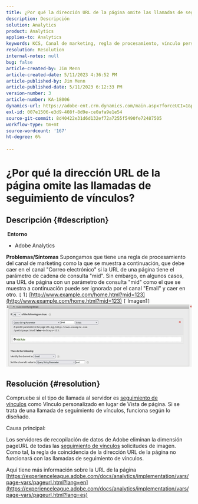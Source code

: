 ```yaml
---
title: ¿Por qué la dirección URL de la página omite las llamadas de seguimiento de vínculos?
description: Descripción
solution: Analytics
product: Analytics
applies-to: Analytics
keywords: KCS, Canal de marketing, regla de procesamiento, vínculo personalizado, URL, omitir, llamadas de seguimiento, página, preguntas más frecuentes
resolution: Resolution
internal-notes: null
bug: false
article-created-by: Jim Menn
article-created-date: 5/11/2023 4:36:52 PM
article-published-by: Jim Menn
article-published-date: 5/11/2023 6:12:33 PM
version-number: 3
article-number: KA-18006
dynamics-url: https://adobe-ent.crm.dynamics.com/main.aspx?forceUCI=1&pagetype=entityrecord&etn=knowledgearticle&id=fa97f106-1af0-ed11-8849-6045bd006295
exl-id: 007e1506-e3d9-408f-8d9e-ce0afa9e1e54
source-git-commit: 8d40422e31d6d132ef72a7255f5490fe72487505
workflow-type: tm+mt
source-wordcount: '167'
ht-degree: 6%

---
```


# ¿Por qué la dirección URL de la página omite las llamadas de seguimiento de vínculos?

## Descripción {#description}

<b> Entorno</b>
- Adobe Analytics



<b>Problemas/Síntomas</b>
Supongamos que tiene una regla de procesamiento del canal de marketing como la que se muestra a continuación, que debe caer en el canal &quot;Correo electrónico&quot; si la URL de una página tiene el parámetro de cadena de consulta &quot;mid&quot;.
Sin embargo, en algunos casos, una URL de página con un parámetro de consulta &quot;mid&quot; como el que se muestra a continuación puede ser ignorada por el canal &quot;Email&quot; y caer en otro.
`[` 1`]`  [http://www.example.com/home.html?mid=123](http://www.example.com/home.html?mid=123)
`[` Imagen1`]`
![](assets/___fb97f106-1af0-ed11-8849-6045bd006295___.png)


## Resolución {#resolution}




Compruebe si el tipo de llamada al servidor es [seguimiento de vínculos](https://experienceleague.adobe.com/docs/analytics/implementation/vars/functions/tl-method.html?lang=es) como Vínculo personalizado en lugar de Vista de página. Si se trata de una llamada de seguimiento de vínculos, funciona según lo diseñado.





Causa principal:

Los servidores de recopilación de datos de Adobe eliminan la dimensión pageURL de todas las [seguimiento de vínculos](https://experienceleague.adobe.com/docs/analytics/implementation/vars/functions/tl-method.html?lang=es) solicitudes de imagen. Como tal, la regla de coincidencia de la dirección URL de la página no funcionará con las llamadas de seguimiento de vínculos.

Aquí tiene más información sobre la URL de la página [https://experienceleague.adobe.com/docs/analytics/implementation/vars/page-vars/pageurl.html?lang=en](https://experienceleague.adobe.com/docs/analytics/implementation/vars/page-vars/pageurl.html?lang=es)
